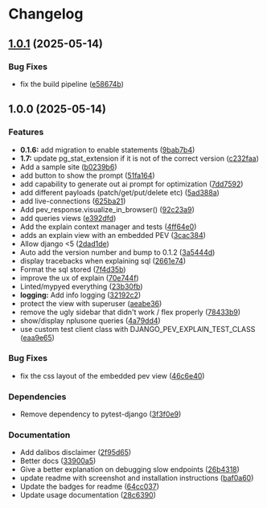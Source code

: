 # Changelog

## [1.0.1](https://github.com/uptick/django-pev/compare/django-pev-v1.0.0...django-pev-v1.0.1) (2025-05-14)


### Bug Fixes

* fix the build pipeline ([e58674b](https://github.com/uptick/django-pev/commit/e58674b844152e8becdedb9fd949044dfa32ccbf))

## 1.0.0 (2025-05-14)


### Features

* **0.1.6:** add migration to enable statements ([9bab7b4](https://github.com/uptick/django-pev/commit/9bab7b4b49cf2643aa55b8f3f512287817396bc6))
* **1.7:** update pg_stat_extension if it is not of the correct version ([c232faa](https://github.com/uptick/django-pev/commit/c232faaa056c82f05bb6caddfe997805de617f0e))
* Add a sample site ([b0239b6](https://github.com/uptick/django-pev/commit/b0239b64424be394c4d682dd72656359c3a8a0fb))
* add button to show the prompt ([51fa164](https://github.com/uptick/django-pev/commit/51fa16480732c52adcdbb9c0c72b76e12801910f))
* add capability to generate out ai prompt for optimization ([7dd7592](https://github.com/uptick/django-pev/commit/7dd75928cb4188fff5bbbbb35ec59f6f896298d5))
* add different payloads (patch/get/put/delete etc) ([5ad388a](https://github.com/uptick/django-pev/commit/5ad388a07443f2c9a14cee5f1bf8a9fde66aff4b))
* add live-connections ([625ba21](https://github.com/uptick/django-pev/commit/625ba2131ae7edcedac225598e1aaa04ed4c7867))
* Add pev_response.visualize_in_browser() ([92c23a9](https://github.com/uptick/django-pev/commit/92c23a9e0e349ca56f5d7a94d2e2de498e96e41c))
* add queries views ([e392dfd](https://github.com/uptick/django-pev/commit/e392dfdd5962351908eebbda6a0b85a0b32f6071))
* Add the explain context manager and tests ([4ff64e0](https://github.com/uptick/django-pev/commit/4ff64e0b588bb83afa0b5a285cd8336d794390bc))
* adds an explain view with an embedded PEV ([3cac384](https://github.com/uptick/django-pev/commit/3cac384e700b9df3661deda47d2cdf3f8c21eb5e))
* Allow django &lt;5 ([2dad1de](https://github.com/uptick/django-pev/commit/2dad1de65fd58cced5522050239252db13c0c2fd))
* Auto add the version number and bump to 0.1.2 ([3a5444d](https://github.com/uptick/django-pev/commit/3a5444d7a92e0833b8ff504d9f065205f0122708))
* display tracebacks when explaining sql ([2661e74](https://github.com/uptick/django-pev/commit/2661e74a8ed7ec7188cc7d7ce1677e1237971787))
* Format the sql stored ([7f4d35b](https://github.com/uptick/django-pev/commit/7f4d35bf410babae10a22ae35d3f7f1fb9d15b0f))
* improve the ux of explain ([70e744f](https://github.com/uptick/django-pev/commit/70e744f043abd082344cd1c7e88c8359ea7e83c7))
* Linted/mypyed everything ([23b30fb](https://github.com/uptick/django-pev/commit/23b30fb9063d7c92d52f88ce50cad7ff8357a774))
* **logging:** Add info logging ([32192c2](https://github.com/uptick/django-pev/commit/32192c207bf2dc9b69f025a8310a331be9cdffe8))
* protect the view with superuser ([aeabe36](https://github.com/uptick/django-pev/commit/aeabe363caf3a2f65c9e670bb4d35cdc3ec75502))
* remove the ugly sidebar that didn't work / flex properly ([78433b9](https://github.com/uptick/django-pev/commit/78433b9b69c213ab6b9d95c6caec1e56d80dbd5a))
* show/display nplusone queries ([4a79dd4](https://github.com/uptick/django-pev/commit/4a79dd490f8624960d2a79d795c7ed431999955a))
* use custom test client class with DJANGO_PEV_EXPLAIN_TEST_CLASS ([eaa9e65](https://github.com/uptick/django-pev/commit/eaa9e65f667f14cb5ac821a7fb2ef2edbc50c3ac))


### Bug Fixes

* fix the css layout of the embedded pev view ([46c6e40](https://github.com/uptick/django-pev/commit/46c6e40acbdbc00a9867c4fbda86f49cb89c93c8))


### Dependencies

* Remove dependency to pytest-django ([3f3f0e9](https://github.com/uptick/django-pev/commit/3f3f0e96ac61ee2eb343e1c07272f5de1f3e4784))


### Documentation

* Add dalibos disclaimer ([2f95d65](https://github.com/uptick/django-pev/commit/2f95d657776b31b27e145a8a6eb29ed80aa69ffb))
* Better docs ([33900a5](https://github.com/uptick/django-pev/commit/33900a5bde802fbdff7dd125860f1f148e387dbf))
* Give a better explanation on debugging slow endpoints ([26b4318](https://github.com/uptick/django-pev/commit/26b4318e47acdea21190bd6ec3a94d3a4b98425e))
* update readme with screenshot and installation instructions ([baf0a60](https://github.com/uptick/django-pev/commit/baf0a609cf31bd3694e359219225f4939ee54e97))
* Update the badges for readme ([64cc037](https://github.com/uptick/django-pev/commit/64cc037aab2f84d61575f4975becf906fe390de2))
* Update usage documentation ([28c6390](https://github.com/uptick/django-pev/commit/28c639020ed88128936f0591ba5a9f56c922eeeb))
